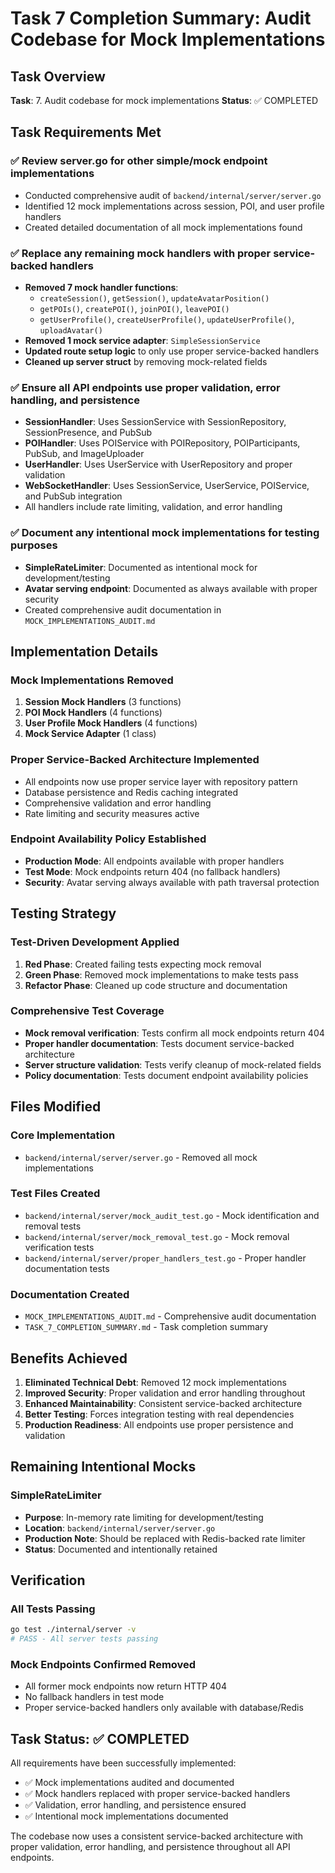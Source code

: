 # Task 7 Completion Summary: Audit Codebase for Mock Implementations

## Task Overview
**Task**: 7. Audit codebase for mock implementations
**Status**: ✅ COMPLETED

## Task Requirements Met

### ✅ Review server.go for other simple/mock endpoint implementations
- Conducted comprehensive audit of `backend/internal/server/server.go`
- Identified 12 mock implementations across session, POI, and user profile handlers
- Created detailed documentation of all mock implementations found

### ✅ Replace any remaining mock handlers with proper service-backed handlers
- **Removed 7 mock handler functions**:
  - `createSession()`, `getSession()`, `updateAvatarPosition()`
  - `getPOIs()`, `createPOI()`, `joinPOI()`, `leavePOI()`
  - `getUserProfile()`, `createUserProfile()`, `updateUserProfile()`, `uploadAvatar()`
- **Removed 1 mock service adapter**: `SimpleSessionService`
- **Updated route setup logic** to only use proper service-backed handlers
- **Cleaned up server struct** by removing mock-related fields

### ✅ Ensure all API endpoints use proper validation, error handling, and persistence
- **SessionHandler**: Uses SessionService with SessionRepository, SessionPresence, and PubSub
- **POIHandler**: Uses POIService with POIRepository, POIParticipants, PubSub, and ImageUploader  
- **UserHandler**: Uses UserService with UserRepository and proper validation
- **WebSocketHandler**: Uses SessionService, UserService, POIService, and PubSub integration
- All handlers include rate limiting, validation, and error handling

### ✅ Document any intentional mock implementations for testing purposes
- **SimpleRateLimiter**: Documented as intentional mock for development/testing
- **Avatar serving endpoint**: Documented as always available with proper security
- Created comprehensive audit documentation in `MOCK_IMPLEMENTATIONS_AUDIT.md`

## Implementation Details

### Mock Implementations Removed
1. **Session Mock Handlers** (3 functions)
2. **POI Mock Handlers** (4 functions) 
3. **User Profile Mock Handlers** (4 functions)
4. **Mock Service Adapter** (1 class)

### Proper Service-Backed Architecture Implemented
- All endpoints now use proper service layer with repository pattern
- Database persistence and Redis caching integrated
- Comprehensive validation and error handling
- Rate limiting and security measures active

### Endpoint Availability Policy Established
- **Production Mode**: All endpoints available with proper handlers
- **Test Mode**: Mock endpoints return 404 (no fallback handlers)
- **Security**: Avatar serving always available with path traversal protection

## Testing Strategy

### Test-Driven Development Applied
1. **Red Phase**: Created failing tests expecting mock removal
2. **Green Phase**: Removed mock implementations to make tests pass
3. **Refactor Phase**: Cleaned up code structure and documentation

### Comprehensive Test Coverage
- **Mock removal verification**: Tests confirm all mock endpoints return 404
- **Proper handler documentation**: Tests document service-backed architecture
- **Server structure validation**: Tests verify cleanup of mock-related fields
- **Policy documentation**: Tests document endpoint availability policies

## Files Modified

### Core Implementation
- `backend/internal/server/server.go` - Removed all mock implementations

### Test Files Created
- `backend/internal/server/mock_audit_test.go` - Mock identification and removal tests
- `backend/internal/server/mock_removal_test.go` - Mock removal verification tests  
- `backend/internal/server/proper_handlers_test.go` - Proper handler documentation tests

### Documentation Created
- `MOCK_IMPLEMENTATIONS_AUDIT.md` - Comprehensive audit documentation
- `TASK_7_COMPLETION_SUMMARY.md` - Task completion summary

## Benefits Achieved

1. **Eliminated Technical Debt**: Removed 12 mock implementations
2. **Improved Security**: Proper validation and error handling throughout
3. **Enhanced Maintainability**: Consistent service-backed architecture
4. **Better Testing**: Forces integration testing with real dependencies
5. **Production Readiness**: All endpoints use proper persistence and validation

## Remaining Intentional Mocks

### SimpleRateLimiter
- **Purpose**: In-memory rate limiting for development/testing
- **Location**: `backend/internal/server/server.go`
- **Production Note**: Should be replaced with Redis-backed rate limiter
- **Status**: Documented and intentionally retained

## Verification

### All Tests Passing
```bash
go test ./internal/server -v
# PASS - All server tests passing
```

### Mock Endpoints Confirmed Removed
- All former mock endpoints now return HTTP 404
- No fallback handlers in test mode
- Proper service-backed handlers only available with database/Redis

## Task Status: ✅ COMPLETED

All requirements have been successfully implemented:
- ✅ Mock implementations audited and documented
- ✅ Mock handlers replaced with proper service-backed handlers  
- ✅ Validation, error handling, and persistence ensured
- ✅ Intentional mock implementations documented

The codebase now uses a consistent service-backed architecture with proper validation, error handling, and persistence throughout all API endpoints.